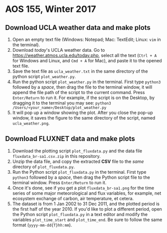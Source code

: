 # AOS 155, Winter 2017

## Download UCLA weather data and make plots

1. Open an empty text file (Windows: Notepad; Mac: TextEdit; Linux: `vim` in the terminal).
2. Download *today*'s UCLA weather data. Go to <https://weather.atmos.ucla.edu/today.php>, select all the text (`Ctrl + A` for Windows and Linux, and `Cmd + A` for Mac), and paste it to the opened text file.
3. Save the text file as `ucla_weather.txt` in the same directory of the python script `plot_weather.py`.
4. Run the python script `plot_weather.py` in the terminal. First type `python3` followed by a *space*, then drag the file to the terminal window, it will append the file path of the script to the current command. Press `Enter/Return` to run it.
    For example, if the script is on the Desktop, by dragging it to the terminal you may see:
        ```python3 /Users/<your_name>/Desktop/plot_weather.py```
5. It will pop up a window showing the plot. After you close the pop-up window, it saves the figure to the same directory of the script, named `ucla_weather.png`.

## Download FLUXNET data and make plots

1. Download the plotting script `plot_fluxdata.py` and the data file `fluxdata_br-sa1.csv.zip` in this repository.
2. Unzip the data file, and copy the extracted **CSV** file to the *same* directory of `plot_fluxdata.py`.
3. Run the Python script `plot_fluxdata.py` in the terminal. First type `python3` followed by a *space*, then drag the Python script file to the terminal window. Press `Enter/Return` to run it.
4. Once it's done, see if you get a plot `fluxdata_br-sa1.png` for the time series of some major meteorological and flux variables, for example, net ecosystem exchange of carbon, air temperature, et cetera.
5. The dataset is from 1 Jan 2002 to 31 Dec 2011, and the plotted period is the first half of the year 2010. If you'd like to plot a different period, open the Python script `plot_fluxdata.py` in a text editor and modify the variables `plot_time_start` and `plot_time_end`. Be sure to follow the same format (`yyyy-mm-dd{T}hh:mm`).
